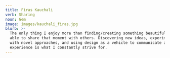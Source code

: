 ```yaml
---
title: Firas Kauchali
verb: Sharing
noun: Gem
image: images/kauchali_firas.jpg
blurb: >-
  The only thing I enjoy more than finding/creating something beautiful is being
  able to share that moment with others. Discovering new ideas, experimenting
  with novel approaches, and using design as a vehicle to communicate an
  experience is what I constantly strive for.
---
```

